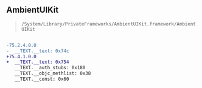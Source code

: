 ## AmbientUIKit

> `/System/Library/PrivateFrameworks/AmbientUIKit.framework/AmbientUIKit`

```diff

-75.2.4.0.0
-  __TEXT.__text: 0x74c
+75.4.1.0.0
+  __TEXT.__text: 0x754
   __TEXT.__auth_stubs: 0x180
   __TEXT.__objc_methlist: 0x38
   __TEXT.__const: 0x60

```
